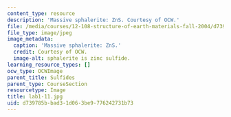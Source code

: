 ```yaml
---
content_type: resource
description: 'Massive sphalerite: ZnS. Courtesy of OCW.'
file: /media/courses/12-108-structure-of-earth-materials-fall-2004/d739785bbad31d063be9776242731b73_lab1-11.jpg
file_type: image/jpeg
image_metadata:
  caption: 'Massive sphalerite: ZnS.'
  credit: Courtesy of OCW.
  image-alt: sphalerite is zinc sulfide.
learning_resource_types: []
ocw_type: OCWImage
parent_title: Sulfides
parent_type: CourseSection
resourcetype: Image
title: lab1-11.jpg
uid: d739785b-bad3-1d06-3be9-776242731b73
---
```

